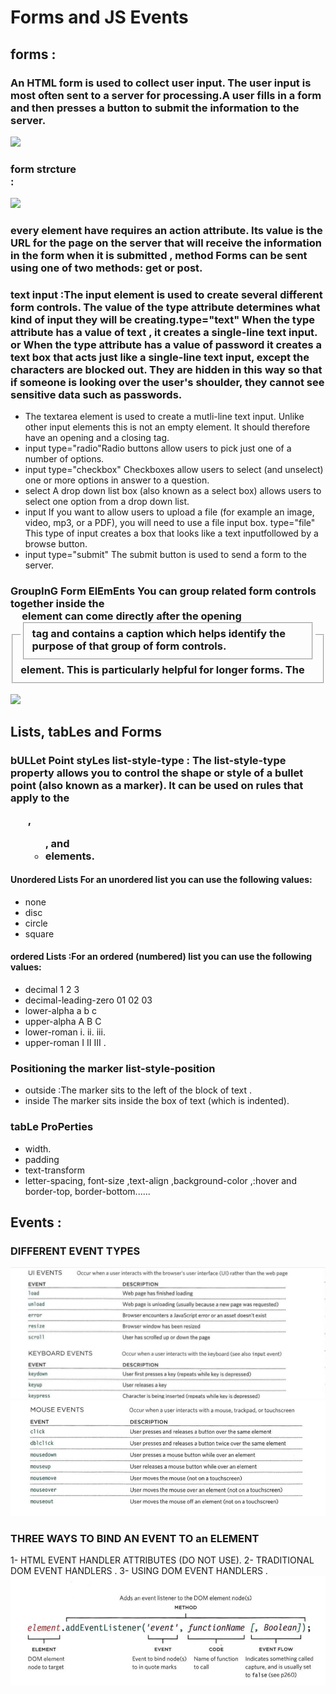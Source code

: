 # Forms and JS Events
## forms :
### An HTML form is used to collect user input. The user input is most often sent to a server for processing.A user fills in a form and then presses a button to submit the information to the server.
![](https://img.webnots.com/2014/01/How-HTML-Form-Works.png)
### form strcture <form> :
![](https://lh3.googleusercontent.com/proxy/IHFU5KLWnLbb1RBQyE7kLHvqh_DdA6bJPn-KlI9n5jQ1CZXGxUMuW81lgKJonNkSVIGEbc-FEBhCF9xuiXTAwFtj)
### every <form> element have requires an action attribute. Its value is the URL for the page on the server that will receive the information in the form when it is submitted , method Forms can be sent using one of two methods: get or post.
### text input :The **input** element is used to create several different form controls. The value of the type attribute determines what kind of input they will be creating.type="text" When the type attribute has a value of text , it creates a single-line text input. or When the type attribute has a value of password it creates a text box that acts just like a single-line text input, except the characters are blocked out. They are hidden in this way so that if someone is looking over the user's shoulder, they cannot see sensitive data such as passwords.
+ The textarea element is used to create a mutli-line text input. Unlike other input elements this is not an empty element. It should therefore have an opening and a closing tag.
+ input type="radio"Radio buttons allow users to pick just one of a number of options.
+ input type="checkbox" Checkboxes allow users to select (and unselect) one or more options in answer to a question.
+ select A drop down list box (also known as a select box) allows users to select one option from a drop down list.
+ input If you want to allow users to upload a file (for example an image, video, mp3, or a PDF), you will need to use a file input box. type="file" This type of input creates a box that looks like a text inputfollowed by a browse button.
+ input type="submit" The submit button is used to send a form to the server.
### GroupInG Form ElEmEnts You can group related form controls together inside the <fieldset> element. This is particularly helpful for longer forms. The <legend> element can come directly after the opening <fieldset> tag and contains a caption which helps identify the purpose of that group of form controls.
![](https://cdn.educba.com/academy/wp-content/uploads/2019/07/HTML-Form-Controls.png)

## Lists, tabLes and Forms
### bULLet Point styLes list-style-type : The list-style-type property allows you to control the shape or style of a bullet point (also known as a marker). It can be used on rules that apply to the <ol> , <ul> , and <li> elements.
#### Unordered Lists For an unordered list you can use the following values:
+ none
+ disc
+ circle
+ square
#### ordered Lists :For an ordered (numbered) list you can use the following values:
+ decimal  1 2 3
+ decimal-leading-zero  01 02 03
+ lower-alpha  a b c
+ upper-alpha  A B C
+ lower-roman  i. ii. iii.
+ upper-roman  I II III .
### Positioning the marker list-style-position
+ outside :The marker sits to the left of the block of text .
+ inside The marker sits inside the box of text (which is indented).
### tabLe ProPerties
* width.
* padding
* text-transform 
* letter-spacing, font-size ,text-align ,background-color ,:hover and border-top, border-bottom......
## Events :
### DIFFERENT EVENT TYPES
![](img/event1.PNG)
![](img/event2.PNG)
### THREE WAYS TO BIND AN EVENT TO an ELEMENT
1- HTML EVENT HANDLER ATTRIBUTES (DO NOT USE).
2- TRADITIONAL DOM EVENT HANDLERS .
3- USING DOM EVENT HANDLERS .
![](img/event.PNG)
